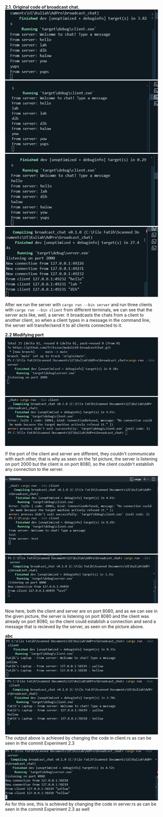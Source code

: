 **2.1. Original code of broadcast chat.**  
![](2.1.2.png)  
![](2.1.3.png)
![](2.1.4.png)
![](2.1.1.png)  

After we run the server with `cargo run --bin server` and run three clients with `cargo run --bin client` from different terminals, we can see that the server acts like, well, a server. It broadcasts the chats from a client to another client, so when a client types in a message in the command line, the server will transfer/send it to all clients connected to it.

**2.2 Modifying port**
![](2.2.1.png)
![](2.2.2.png)

If the port of the client and server are different, they couldn't communicate with each other, that is why as seen on the 1st picture, the server is listening on port 2000 but the client is on port 8080, so the client couldn't establish any connection to the server.

![](2.2.3.png)
![](2.2.4.png)

Now here, both the client and server are on port 8080, and as we can see in the given picture, the server is listening on port 8080 and the client was already on port 8080, so the client could establish a connection and send a message that is recieved by the server, as seen on the picture above.

**abc**
![](2.3.2.png)
![](2.3.3.png)
The output above is achieved by changing the code in client.rs as can be seen in the commit Experiment 2.3

![](2.3.1.png)
As for this one, this is achieved by changing the code in server.rs as can be seen in the commit Experiment 2.3 as well